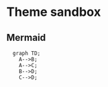 # Theme sandbox

## Mermaid

```mermaid
  graph TD;
    A-->B;
    A-->C;
    B-->D;
    C-->D;
```

